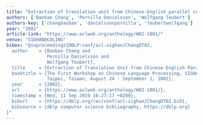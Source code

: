 ```yaml
---
title: "Extraction of translation unit from Chinese-English parallel corpora"
authors: ['Baobao Chang', 'Pernilla Danielsson', 'Wolfgang Teubert']
authors-key: ['changbaobao', 'danielssonpernilla', 'teubertwolfgang']
year: "2002"
article-link: "https://www.aclweb.org/anthology/W02-1801/"
venue: "SIGHAN@COLING"
bibex: "@inproceedings{DBLP:conf/acl-sighan/ChangDT02,
  author    = {Baobao Chang and
               Pernilla Danielsson and
               Wolfgang Teubert},
  title     = {Extraction of Translation Unit from Chinese-English Parallel Corpora},
  booktitle = {The First Workshop on Chinese Language Processing, SIGHAN@COLING 2002,
               Taipei, Taiwan, August 24 - September 1, 2002},
  year      = {2002},
  url       = {https://www.aclweb.org/anthology/W02-1801/},
  timestamp = {Wed, 11 Sep 2019 16:27:17 +0200},
  biburl    = {https://dblp.org/rec/conf/acl-sighan/ChangDT02.bib},
  bibsource = {dblp computer science bibliography, https://dblp.org}
}"
---
```

